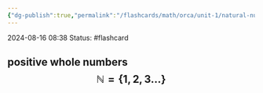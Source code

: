 ```yaml
---
{"dg-publish":true,"permalink":"/flashcards/math/orca/unit-1/natural-numbers/","updated":"2024-08-16T14:23:50.161-05:00"}
---
```


2024-08-16 
08:38
Status: #flashcard 

positive whole numbers
$$\mathbb{N} = \{1,2,3\dots\}$$
---